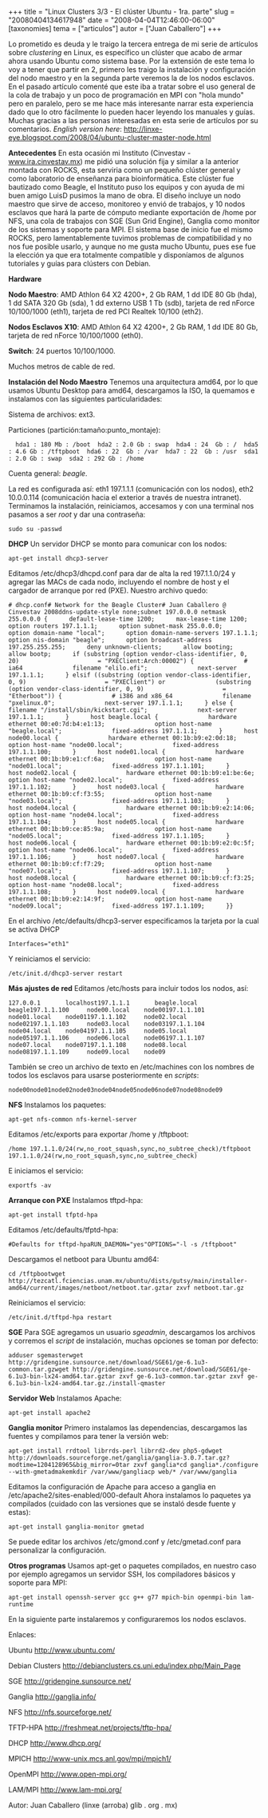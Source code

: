 +++
title = "Linux Clusters 3/3 - El clúster Ubuntu - 1ra. parte"
slug = "20080404134617948"
date = "2008-04-04T12:46:00-06:00"
[taxonomies]
tema = ["articulos"]
autor = ["Juan Caballero"]
+++

Lo prometido es deuda y le traigo la tercera entrega de mi serie de
artículos sobre *clustering* en Linux, es específico un clúster que
acabo de armar ahora usando Ubuntu como sistema base. Por la extensión
de este tema lo voy a tener que partir en 2, primero les traigo la
instalación y configuración del nodo maestro y en la segunda parte
veremos la de los nodos esclavos.
En el pasado artículo comenté que este iba a tratar sobre el uso general
de la cola de trabajo y un poco de programación en MPI con "hola mundo"
pero en paralelo, pero se me hace más interesante narrar esta
experiencia dado que lo otro fácilmente lo pueden hacer leyendo los
manuales y guías.
Muchas gracias a las personas interesadas en esta serie de artículos por
su comentarios.
*English version here*:
http://linxe-eye.blogspot.com/2008/04/ubuntu-cluster-master-node.html

<!-- more -->
**Antecedentes**
En esta ocasión mi Instituto (Cinvestav - www.ira.cinvestav.mx) me pidió
una solución fija y similar a la anterior montada con ROCKS, esta
serviria como un pequeño clúster general y como laboratorio de enseñanza
para bioinformática. Este clúster fue bautizado como Beagle, el
Instituto puso los equipos y con ayuda de mi buen amigo LuisD pusimos la
mano de obra. El diseño incluye un nodo maestro que sirve de acceso,
monitoreo y envió de trabajos, y 10 nodos esclavos que hará la parte de
cómputo mediante exportación de /home por NFS, una cola de trabajos con
SGE (Sun Grid Engine), Ganglia como monitor de los sistemas y soporte
para MPI.
El sistema base de inicio fue el mismo ROCKS, pero lamentablemente
tuvimos problemas de compatibilidad y no nos fue posible usarlo, y
aunque no me gusta mucho Ubuntu, pues ese fue la elección ya que era
totalmente compatible y disponíamos de algunos tutoriales y guías para
clústers con Debian.

**Hardware**

**Nodo Maestro**: AMD Athlon 64 X2 4200+, 2 Gb RAM, 1 dd IDE 80 Gb
(hda), 1 dd SATA 320 Gb (sda), 1 dd externo USB 1 Tb (sdb), tarjeta de
red nForce 10/100/1000 (eth1), tarjeta de red PCI Realtek 10/100 (eth2).

**Nodos Esclavos X10**: AMD Athlon 64 X2 4200+, 2 Gb RAM, 1 dd IDE 80
Gb, tarjeta de red nForce 10/100/1000 (eth0).

**Switch**: 24 puertos 10/100/1000.

Muchos metros de cable de red.

**Instalación del Nodo Maestro**
Tenemos una arquitectura amd64, por lo que usamos Ubuntu Desktop para
amd64, descargamos la ISO, la quemamos e instalamos con las siguientes
particularidades:

Sistema de archivos: ext3.

Particiones (partición:tamaño:punto_montaje):

      hda1 : 180 Mb : /boot  hda2 : 2.0 Gb : swap  hda4 : 24  Gb : /  hda5 : 4.6 Gb : /tftpboot  hda6 : 22  Gb : /var  hda7 : 22  Gb : /usr  sda1 : 2.0 Gb : swap  sda2 : 292 Gb : /home

Cuenta general: *beagle*.

La red es configurada así: eth1 197.1.1.1 (comunicación con los nodos),
eth2 10.0.0.114 (comunicación hacia el exterior a través de nuestra
intranet).
Terminamos la instalación, reiniciamos, accesamos y con una terminal nos
pasamos a ser *root* y dar una contraseña:

    sudo su -passwd

**DHCP**
Un servidor DHCP se monto para comunicar con los nodos:

    apt-get install dhcp3-server

Editamos /etc/dhcp3/dhcpd.conf para dar de alta la red 197.1.1.0/24 y
agregar las MACs de cada nodo, incluyendo el nombre de host y el
cargador de arranque por red (PXE). Nuestro archivo quedo:

    # dhcp.conf# Network for the Beagle Cluster# Juan Caballero @ Cinvestav 2008ddns-update-style none;subnet 197.0.0.0 netmask 255.0.0.0 {      default-lease-time 1200;      max-lease-time 1200;      option routers 197.1.1.1;      option subnet-mask 255.0.0.0;      option domain-name "local";      option domain-name-servers 197.1.1.1;      option nis-domain "beagle";      option broadcast-address 197.255.255.255;      deny unknown-clients;      allow booting;      allow bootp;      if (substring (option vendor-class-identifier, 0, 20)                      = "PXEClient:Arch:00002") {              # ia64              filename "elilo.efi";              next-server 197.1.1.1;      } elsif ((substring (option vendor-class-identifier, 0, 9)                      = "PXEClient") or              (substring (option vendor-class-identifier, 0, 9)                      = "Etherboot")) {              # i386 and x86_64              filename "pxelinux.0";              next-server 197.1.1.1;      } else {              filename "/install/sbin/kickstart.cgi";              next-server 197.1.1.1;      }      host beagle.local {              hardware ethernet 00:e0:7d:b4:e1:13;              option host-name "beagle.local";              fixed-address 197.1.1.1;      }      host node00.local {              hardware ethernet 00:1b:b9:e2:0d:18;              option host-name "node00.local";              fixed-address 197.1.1.100;      }      host node01.local {              hardware ethernet 00:1b:b9:e1:cf:6a;              option host-name "node01.local";              fixed-address 197.1.1.101;      }      host node02.local {              hardware ethernet 00:1b:b9:e1:be:6e;              option host-name "node02.local";              fixed-address 197.1.1.102;      }      host node03.local {              hardware ethernet 00:1b:b9:cf:f3:55;              option host-name "node03.local";              fixed-address 197.1.1.103;      }      host node04.local {              hardware ethernet 00:1b:b9:e2:14:06;              option host-name "node04.local";              fixed-address 197.1.1.104;      }      host node05.local {              hardware ethernet 00:1b:b9:ce:85:9a;              option host-name "node05.local";              fixed-address 197.1.1.105;      }      host node06.local {              hardware ethernet 00:1b:b9:e2:0c:5f;              option host-name "node06.local";              fixed-address 197.1.1.106;      }      host node07.local {              hardware ethernet 00:1b:b9:cf:f7:29;              option host-name "node07.local";              fixed-address 197.1.1.107;      }      host node08.local {              hardware ethernet 00:1b:b9:cf:f3:25;              option host-name "node08.local";              fixed-address 197.1.1.108;      }      host node09.local {              hardware ethernet 00:1b:b9:e2:14:9f;              option host-name "node09.local";              fixed-address 197.1.1.109;      }}

En el archivo /etc/defaults/dhcp3-server especificamos la tarjeta por la
cual se activa DHCP

    Interfaces="eth1"

Y reiniciamos el servicio:

    /etc/init.d/dhcp3-server restart

**Más ajustes de red**
Editamos /etc/hosts para incluir todos los nodos, así:

    127.0.0.1       localhost197.1.1.1       beagle.local    beagle197.1.1.100     node00.local    node00197.1.1.101     node01.local    node01197.1.1.102     node02.local    node02197.1.1.103     node03.local    node03197.1.1.104     node04.local    node04197.1.1.105     node05.local    node05197.1.1.106     node06.local    node06197.1.1.107     node07.local    node07197.1.1.108     node08.local    node08197.1.1.109     node09.local    node09

También se creo un archivo de texto en /etc/machines con los nombres de
todos los esclavos para usarse posteriormente en *scripts*:

    node00node01node02node03node04node05node06node07node08node09

**NFS**
Instalamos los paquetes:

    apt-get nfs-common nfs-kernel-server

Editamos /etc/exports para exportar /home y /tftpboot:

    /home 197.1.1.0/24(rw,no_root_squash,sync,no_subtree_check)/tftpboot 197.1.1.0/24(rw,no_root_squash,sync,no_subtree_check)

E iniciamos el servicio:

    exportfs -av

**Arranque con PXE**
Instalamos tftpd-hpa:

    apt-get install tfptd-hpa

Editamos /etc/defaults/tfptd-hpa:

    #Defaults for tftpd-hpaRUN_DAEMON="yes"OPTIONS="-l -s /tftpboot"

Descargamos el netboot para Ubuntu amd64:

    cd /tftpbootwget http://tezcatl.fciencias.unam.mx/ubuntu/dists/gutsy/main/installer-amd64/current/images/netboot/netboot.tar.gztar zxvf netboot.tar.gz

Reiniciamos el servicio:

    /etc/init.d/tftpd-hpa restart

**SGE**
Para SGE agregamos un usuario *sgeadmin*, descargamos los archivos y
corremos el *script* de instalación, muchas opciones se toman por
defecto:

    adduser sgemasterwget http://gridengine.sunsource.net/download/SGE61/ge-6.1u3-common.tar.gzwget http://gridengine.sunsource.net/download/SGE61/ge-6.1u3-bin-lx24-amd64.tar.gztar zxvf ge-6.1u3-common.tar.gztar zxvf ge-6.1u3-bin-lx24-amd64.tar.gz./install-qmaster

**Servidor Web**
Instalamos Apache:

    apt-get install apache2

**Ganglia monitor**
Primero instalamos las dependencias, descargamos las fuentes y
compilamos para tener la versión web:

    apt-get install rrdtool librrds-perl librrd2-dev php5-gdwget http://downloads.sourceforge.net/ganglia/ganglia-3.0.7.tar.gz?modtime=1204128965&big_mirror=0tar zxvf ganglia*cd ganglia*./configure --with-gmetadmakemkdir /var/www/gangliacp web/* /var/www/ganglia

Editamos la configuración de Apache para acceso a ganglia en
/etc/apache2/sites-enabled/000-default
Ahora instalamos lo paquetes ya compilados (cuidado con las versiones
que se instaló desde fuente y estas):

    apt-get install ganglia-monitor gmetad

Se puede editar los archivos /etc/gmond.conf y /etc/gmetad.conf para
personalizar la configuración.

**Otros programas**
Usamos apt-get o paquetes compilados, en nuestro caso por ejemplo
agregamos un servidor SSH, los compiladores básicos y soporte para MPI:

    apt-get install openssh-server gcc g++ g77 mpich-bin openmpi-bin lam-runtime



En la siguiente parte instalaremos y configuraremos los nodos esclavos.



Enlaces:

Ubuntu http://www.ubuntu.com/

Debian Clusters http://debianclusters.cs.uni.edu/index.php/Main_Page

SGE http://gridengine.sunsource.net/

Ganglia http://ganglia.info/

NFS http://nfs.sourceforge.net/

TFTP-HPA http://freshmeat.net/projects/tftp-hpa/

DHCP http://www.dhcp.org/

MPICH http://www-unix.mcs.anl.gov/mpi/mpich1/

OpenMPI http://www.open-mpi.org/

LAM/MPI http://www.lam-mpi.org/

Autor: Juan Caballero (linxe (arroba) glib . org . mx)
